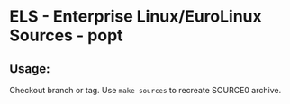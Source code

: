 # ELS - Enterprise Linux/EuroLinux Sources - popt
 
## Usage:
  Checkout branch or tag. Use `make sources` to recreate  SOURCE0 archive.
